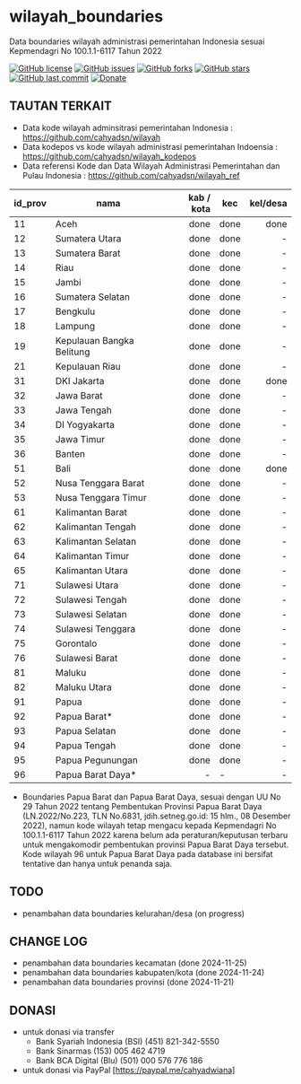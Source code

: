 # wilayah_boundaries
Data boundaries wilayah administrasi pemerintahan Indonesia sesuai Kepmendagri No 100.1.1-6117 Tahun 2022

[![GitHub license](https://img.shields.io/badge/license-MIT-blue.svg)](LICENSE)
[![GitHub issues](https://img.shields.io/github/issues/cahyadsn/wilayah_boundaries.svg)](https://github.com/cahyadsn/wilayah_boundaries/issues)
[![GitHub forks](https://img.shields.io/github/forks/cahyadsn/wilayah_boundaries.svg)](https://github.com/cahyadsn/wilayah_boundaries/network)
[![GitHub stars](https://img.shields.io/github/stars/cahyadsn/wilayah_boundaries.svg)](https://github.com/cahyadsn/wilayah_boundaries/stargazers)
[![GitHub last commit](https://img.shields.io/github/last-commit/google/skia.svg?style=flat)]()
[![Donate](https://img.shields.io/badge/$-support-ff69b4.svg?style=flat)](https://paypal.me/cahyadwiana)

## TAUTAN TERKAIT
- Data kode wilayah adminsitrasi pemerintahan Indonesia : https://github.com/cahyadsn/wilayah
- Data kodepos vs kode wilayah administrasi pemerintahan Indoensia : https://github.com/cahyadsn/wilayah_kodepos
- Data referensi Kode dan Data Wilayah Administrasi Pemerintahan dan Pulau Indonesia : https://github.com/cahyadsn/wilayah_ref

| id_prov | nama                      | kab / kota  | kec  | kel/desa |
|---------|---------------------------|------------:|------|---------:|
| 11      | Aceh                      |     done    | done |   done   |
| 12      | Sumatera Utara            |     done    | done |    -     |
| 13      | Sumatera Barat            |     done    | done |    -     |
| 14      | Riau                      |     done    | done |    -     |
| 15      | Jambi                     |     done    | done |    -     |
| 16      | Sumatera Selatan          |     done    | done |    -     |
| 17      | Bengkulu                  |     done    | done |    -     |
| 18      | Lampung                   |     done    | done |    -     |
| 19      | Kepulauan Bangka Belitung |     done    | done |    -     |
| 21      | Kepulauan Riau            |     done    | done |    -     |
| 31      | DKI Jakarta               |     done    | done |   done   |
| 32      | Jawa Barat                |     done    | done |    -     |
| 33      | Jawa Tengah               |     done    | done |    -     |
| 34      | DI Yogyakarta             |     done    | done |    -     |
| 35      | Jawa Timur                |     done    | done |    -     |
| 36      | Banten                    |     done    | done |    -     |
| 51      | Bali                      |     done    | done |   done   |
| 52      | Nusa Tenggara Barat       |     done    | done |    -     |
| 53      | Nusa Tenggara Timur       |     done    | done |    -     |
| 61      | Kalimantan Barat          |     done    | done |    -     |
| 62      | Kalimantan Tengah         |     done    | done |    -     |
| 63      | Kalimantan Selatan        |     done    | done |    -     |
| 64      | Kalimantan Timur          |     done    | done |    -     |
| 65      | Kalimantan Utara          |     done    | done |    -     |
| 71      | Sulawesi Utara            |     done    | done |    -     |
| 72      | Sulawesi Tengah           |     done    | done |    -     |
| 73      | Sulawesi Selatan          |     done    | done |    -     |
| 74      | Sulawesi Tenggara         |     done    | done |    -     |
| 75      | Gorontalo                 |     done    | done |    -     |
| 76      | Sulawesi Barat            |     done    | done |    -     |
| 81      | Maluku                    |     done    | done |    -     |
| 82      | Maluku Utara              |     done    | done |    -     |
| 91      | Papua                     |     done    | done |    -     |
| 92      | Papua Barat*              |     done    | done |    -     |
| 93      | Papua Selatan             |     done    | done |    -     |
| 94      | Papua Tengah              |     done    | done |    -     |
| 95      | Papua Pegunungan          |     done    | done |    -     |
| 96      | Papua Barat Daya*         |       -     |   -  |    -     |

* Boundaries Papua Barat dan Papua Barat Daya, sesuai dengan UU No 29 Tahun 2022 tentang Pembentukan Provinsi Papua Barat Daya (LN.2022/No.223, TLN No.6831, jdih.setneg.go.id: 15 hlm., 08 Desember 2022), namun kode wilayah tetap mengacu kepada Kepmendagri No 100.1.1-6117 Tahun 2022 karena belum ada peraturan/keputusan terbaru untuk mengakomodir pembentukan provinsi Papua Barat Daya tersebut. Kode wilayah 96 untuk Papua Barat Daya pada database ini bersifat tentative dan hanya untuk penanda saja.
  
## TODO
- penambahan data boundaries kelurahan/desa (on progress)

## CHANGE LOG
- penambahan data boundaries kecamatan (done 2024-11-25)
- penambahan data boundaries kabupaten/kota (done 2024-11-24)
- penambahan data boundaries provinsi (done 2024-11-21)

## DONASI
- untuk donasi via transfer
    - Bank Syariah Indonesia (BSI) (451) 821-342-5550
    - Bank Sinarmas (153) 005 462 4719
    - Bank BCA Digital (Blu) (501) 000 576 776 186
- untuk donasi via PayPal [https://paypal.me/cahyadwiana]
